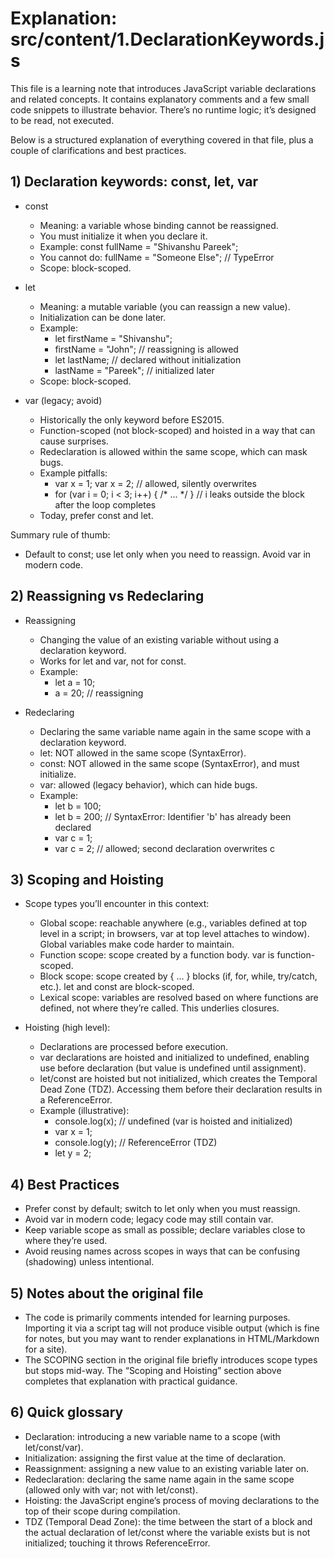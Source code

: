 # Explanation: src/content/1.DeclarationKeywords.js

This file is a learning note that introduces JavaScript variable declarations and related concepts. It contains explanatory comments and a few small code snippets to illustrate behavior. There’s no runtime logic; it’s designed to be read, not executed.

Below is a structured explanation of everything covered in that file, plus a couple of clarifications and best practices.

## 1) Declaration keywords: const, let, var

- const
  - Meaning: a variable whose binding cannot be reassigned.
  - You must initialize it when you declare it.
  - Example: const fullName = "Shivanshu Pareek";
  - You cannot do: fullName = "Someone Else"; // TypeError
  - Scope: block-scoped.

- let
  - Meaning: a mutable variable (you can reassign a new value).
  - Initialization can be done later.
  - Example:
    - let firstName = "Shivanshu";
    - firstName = "John"; // reassigning is allowed
    - let lastName; // declared without initialization
    - lastName = "Pareek"; // initialized later
  - Scope: block-scoped.

- var (legacy; avoid)
  - Historically the only keyword before ES2015.
  - Function-scoped (not block-scoped) and hoisted in a way that can cause surprises.
  - Redeclaration is allowed within the same scope, which can mask bugs.
  - Example pitfalls:
    - var x = 1; var x = 2; // allowed, silently overwrites
    - for (var i = 0; i < 3; i++) { /* ... */ }
      // i leaks outside the block after the loop completes
  - Today, prefer const and let.

Summary rule of thumb:
- Default to const; use let only when you need to reassign. Avoid var in modern code.

## 2) Reassigning vs Redeclaring

- Reassigning
  - Changing the value of an existing variable without using a declaration keyword.
  - Works for let and var, not for const.
  - Example:
    - let a = 10;
    - a = 20; // reassigning

- Redeclaring
  - Declaring the same variable name again in the same scope with a declaration keyword.
  - let: NOT allowed in the same scope (SyntaxError).
  - const: NOT allowed in the same scope (SyntaxError), and must initialize.
  - var: allowed (legacy behavior), which can hide bugs.
  - Example:
    - let b = 100;
    - let b = 200; // SyntaxError: Identifier 'b' has already been declared
    - var c = 1;
    - var c = 2; // allowed; second declaration overwrites c

## 3) Scoping and Hoisting

- Scope types you’ll encounter in this context:
  - Global scope: reachable anywhere (e.g., variables defined at top level in a script; in browsers, var at top level attaches to window). Global variables make code harder to maintain.
  - Function scope: scope created by a function body. var is function-scoped.
  - Block scope: scope created by { ... } blocks (if, for, while, try/catch, etc.). let and const are block-scoped.
  - Lexical scope: variables are resolved based on where functions are defined, not where they’re called. This underlies closures.

- Hoisting (high level):
  - Declarations are processed before execution.
  - var declarations are hoisted and initialized to undefined, enabling use before declaration (but value is undefined until assignment).
  - let/const are hoisted but not initialized, which creates the Temporal Dead Zone (TDZ). Accessing them before their declaration results in a ReferenceError.
  - Example (illustrative):
    - console.log(x); // undefined (var is hoisted and initialized)
    - var x = 1;
    - console.log(y); // ReferenceError (TDZ)
    - let y = 2;

## 4) Best Practices

- Prefer const by default; switch to let only when you must reassign.
- Avoid var in modern code; legacy code may still contain var.
- Keep variable scope as small as possible; declare variables close to where they’re used.
- Avoid reusing names across scopes in ways that can be confusing (shadowing) unless intentional.

## 5) Notes about the original file

- The code is primarily comments intended for learning purposes. Importing it via a script tag will not produce visible output (which is fine for notes, but you may want to render explanations in HTML/Markdown for a site).
- The SCOPING section in the original file briefly introduces scope types but stops mid-way. The “Scoping and Hoisting” section above completes that explanation with practical guidance.

## 6) Quick glossary

- Declaration: introducing a new variable name to a scope (with let/const/var).
- Initialization: assigning the first value at the time of declaration.
- Reassignment: assigning a new value to an existing variable later on.
- Redeclaration: declaring the same name again in the same scope (allowed only with var; not with let/const).
- Hoisting: the JavaScript engine’s process of moving declarations to the top of their scope during compilation.
- TDZ (Temporal Dead Zone): the time between the start of a block and the actual declaration of let/const where the variable exists but is not initialized; touching it throws ReferenceError.
